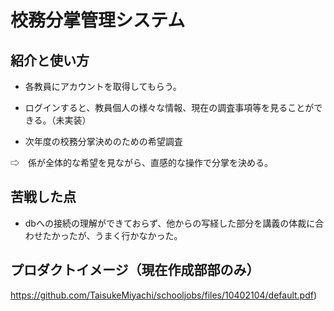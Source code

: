 # 校務分掌管理システム


## 紹介と使い方

  - 各教員にアカウントを取得してもらう。

  - ログインすると、教員個人の様々な情報、現在の調査事項等を見ることができる。（未実装）

  - 次年度の校務分掌決めのための希望調査  

  ⇨　係が全体的な希望を見ながら、直感的な操作で分掌を決める。


## 苦戦した点

  - dbへの接続の理解ができておらず、他からの写経した部分を講義の体裁に合わせたかったが、うまく行かなかった。

## プロダクトイメージ（現在作成部部のみ）

https://github.com/TaisukeMiyachi/schooljobs/files/10402104/default.pdf)